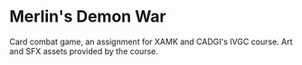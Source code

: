# Merlin's Demon War
Card combat game, an assignment for XAMK and CADGI's IVGC course. Art and SFX assets provided by the course.
